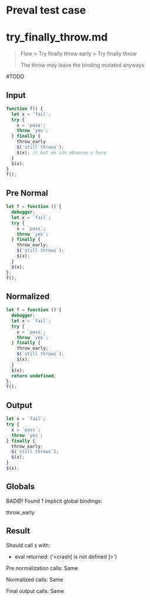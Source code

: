 # Preval test case

# try_finally_throw.md

> Flow > Try finally throw early > Try finally throw
>
> The throw may leave the binding mutated anyways

#TODO

## Input

`````js filename=intro
function f() {
  let x = 'fail';
  try {
    x = 'pass';
    throw 'yes';
  } finally {
    throw_early
    $('still throws');
    $(x); // but we can observe x here
  }
  $(x);
}
f();
`````

## Pre Normal

`````js filename=intro
let f = function () {
  debugger;
  let x = `fail`;
  try {
    x = `pass`;
    throw `yes`;
  } finally {
    throw_early;
    $(`still throws`);
    $(x);
  }
  $(x);
};
f();
`````

## Normalized

`````js filename=intro
let f = function () {
  debugger;
  let x = `fail`;
  try {
    x = `pass`;
    throw `yes`;
  } finally {
    throw_early;
    $(`still throws`);
    $(x);
  }
  $(x);
  return undefined;
};
f();
`````

## Output

`````js filename=intro
let x = `fail`;
try {
  x = `pass`;
  throw `yes`;
} finally {
  throw_early;
  $(`still throws`);
  $(x);
}
$(x);
`````

## Globals

BAD@! Found 1 implicit global bindings:

throw_early

## Result

Should call `$` with:
 - eval returned: ('<crash[ <ref> is not defined ]>')

Pre normalization calls: Same

Normalized calls: Same

Final output calls: Same

